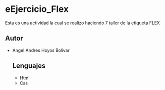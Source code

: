 # eEjercicio_Flex
Esta es una actividad la cual se realizo haciendo 7 taller de la etiqueta FLEX

## Autor 
* Angel Andres Hoyos Bolivar

  ## Lenguajes
  * Html
  * Css
